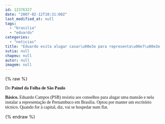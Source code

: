 ```yaml
---
id: 12376327
date: "2007-02-12T10:31:00Z"
last_modified_at: null
tags:
  - "brasilia"
  - "eduardo"
categories:
  - "noticias"
title: "Eduardo evita alugar casar\u00e3o para representa\u00e7\u00e3o em Bras\u00edlia "
sutia: null
chapeu: null
autor: null
imagem: null
---
```

{% raw %}
<p><P><FONT face=Verdana>Do <STRONG>Painel da Folha de São Paulo</STRONG></FONT></P></p>
<p><P><FONT face=Verdana><STRONG>Básico.</STRONG> Eduardo Campos (PSB) resistiu aos conselhos para alugar uma mansão e nela instalar a representação de Pernambuco em Brasília. Optou por manter um escritório técnico. Quando for à capital, diz, vai se hospedar num flat.</FONT><BR></P> </p>
{% endraw %}
